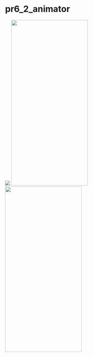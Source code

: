 # pr6_2_animator


<img src = "https://user-images.githubusercontent.com/113701661/204158200-f2344c5c-c6d8-40f4-b25c-e2f157b476cf.mp4">
<img src = "https://user-images.githubusercontent.com/113701661/204158263-3c881023-dd45-476f-8381-8d2e2aaabeee.png" height = 540 width = 250>
<img src = "https://user-images.githubusercontent.com/113701661/204158266-74de0505-e0d0-4df8-9890-4bee22758274.png" height = 540 width = 250>

